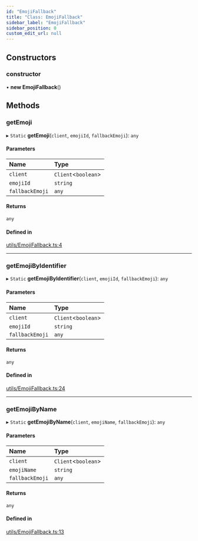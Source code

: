 ```yaml
---
id: "EmojiFallback"
title: "Class: EmojiFallback"
sidebar_label: "EmojiFallback"
sidebar_position: 0
custom_edit_url: null
---
```


## Constructors

### constructor

• **new EmojiFallback**()

## Methods

### getEmoji

▸ `Static` **getEmoji**(`client`, `emojiId`, `fallbackEmoji`): `any`

#### Parameters

| Name | Type |
| :------ | :------ |
| `client` | `Client`<`boolean`\> |
| `emojiId` | `string` |
| `fallbackEmoji` | `any` |

#### Returns

`any`

#### Defined in

[utils/EmojiFallback.ts:4](https://github.com/ZumitoTeam/zumito-framework/blob/3f6ac2b/src/utils/EmojiFallback.ts#L4)

___

### getEmojiByIdentifier

▸ `Static` **getEmojiByIdentifier**(`client`, `emojiId`, `fallbackEmoji`): `any`

#### Parameters

| Name | Type |
| :------ | :------ |
| `client` | `Client`<`boolean`\> |
| `emojiId` | `string` |
| `fallbackEmoji` | `any` |

#### Returns

`any`

#### Defined in

[utils/EmojiFallback.ts:24](https://github.com/ZumitoTeam/zumito-framework/blob/3f6ac2b/src/utils/EmojiFallback.ts#L24)

___

### getEmojiByName

▸ `Static` **getEmojiByName**(`client`, `emojiName`, `fallbackEmoji`): `any`

#### Parameters

| Name | Type |
| :------ | :------ |
| `client` | `Client`<`boolean`\> |
| `emojiName` | `string` |
| `fallbackEmoji` | `any` |

#### Returns

`any`

#### Defined in

[utils/EmojiFallback.ts:13](https://github.com/ZumitoTeam/zumito-framework/blob/3f6ac2b/src/utils/EmojiFallback.ts#L13)
